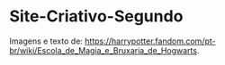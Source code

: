 # Site-Criativo-Segundo
Imagens e texto de: https://harrypotter.fandom.com/pt-br/wiki/Escola_de_Magia_e_Bruxaria_de_Hogwarts.
